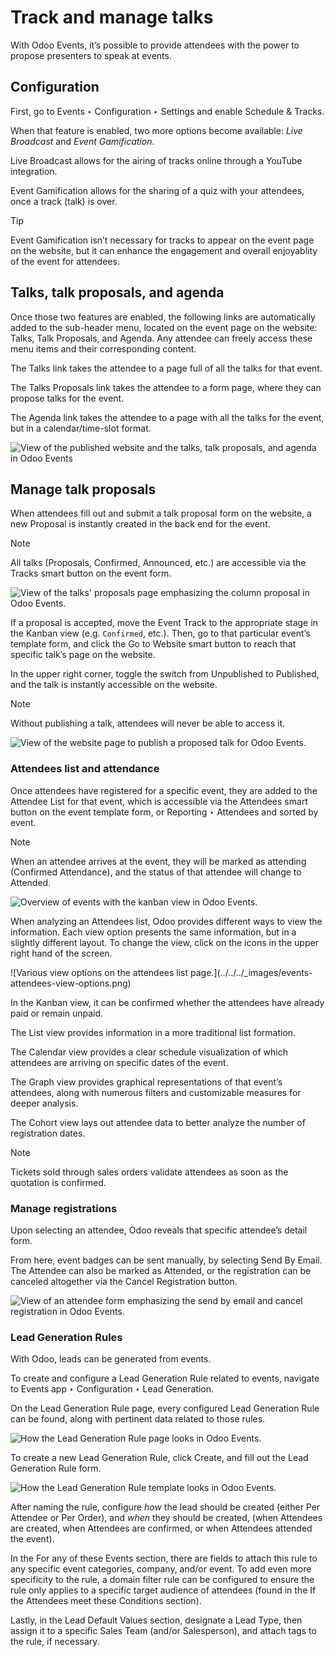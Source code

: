 # Track and manage talks

With Odoo Events, it’s possible to provide attendees with the power to propose
presenters to speak at events.

## Configuration

First, go to Events ‣ Configuration ‣ Settings and enable Schedule & Tracks.

When that feature is enabled, two more options become available: _Live
Broadcast_ and _Event Gamification_.

Live Broadcast allows for the airing of tracks online through a YouTube
integration.

Event Gamification allows for the sharing of a quiz with your attendees, once
a track (talk) is over.

Tip

Event Gamification isn’t necessary for tracks to appear on the event page on
the website, but it can enhance the engagement and overall enjoyablity of the
event for attendees.

## Talks, talk proposals, and agenda

Once those two features are enabled, the following links are automatically
added to the sub-header menu, located on the event page on the website: Talks,
Talk Proposals, and Agenda. Any attendee can freely access these menu items
and their corresponding content.

The Talks link takes the attendee to a page full of all the talks for that
event.

The Talks Proposals link takes the attendee to a form page, where they can
propose talks for the event.

The Agenda link takes the attendee to a page with all the talks for the event,
but in a calendar/time-slot format.

![View of the published website and the talks, talk proposals, and agenda in
Odoo Events](../../../_images/events-talk-proposal-header.png)

## Manage talk proposals

When attendees fill out and submit a talk proposal form on the website, a new
Proposal is instantly created in the back end for the event.

Note

All talks (Proposals, Confirmed, Announced, etc.) are accessible via the
Tracks smart button on the event form.

![View of the talks' proposals page emphasizing the column proposal in Odoo
Events.](../../../_images/events-tracks-kanban.png)

If a proposal is accepted, move the Event Track to the appropriate stage in
the Kanban view (e.g. `Confirmed`, etc.). Then, go to that particular event’s
template form, and click the Go to Website smart button to reach that specific
talk’s page on the website.

In the upper right corner, toggle the switch from Unpublished to Published,
and the talk is instantly accessible on the website.

Note

Without publishing a talk, attendees will never be able to access it.

![View of the website page to publish a proposed talk for Odoo
Events.](../../../_images/events-tracks-publish.png)

### Attendees list and attendance

Once attendees have registered for a specific event, they are added to the
Attendee List for that event, which is accessible via the Attendees smart
button on the event template form, or Reporting ‣ Attendees and sorted by
event.

Note

When an attendee arrives at the event, they will be marked as attending
(Confirmed Attendance), and the status of that attendee will change to
Attended.

![Overview of events with the kanban view in Odoo
Events.](../../../_images/events-attendees-smartbutton.png)

When analyzing an Attendees list, Odoo provides different ways to view the
information. Each view option presents the same information, but in a slightly
different layout. To change the view, click on the icons in the upper right
hand of the screen.

![Various view options on the attendees list page.](../../../_images/events-
attendees-view-options.png)

In the Kanban view, it can be confirmed whether the attendees have already
paid or remain unpaid.

The List view provides information in a more traditional list formation.

The Calendar view provides a clear schedule visualization of which attendees
are arriving on specific dates of the event.

The Graph view provides graphical representations of that event’s attendees,
along with numerous filters and customizable measures for deeper analysis.

The Cohort view lays out attendee data to better analyze the number of
registration dates.

Note

Tickets sold through sales orders validate attendees as soon as the quotation
is confirmed.

### Manage registrations

Upon selecting an attendee, Odoo reveals that specific attendee’s detail form.

From here, event badges can be sent manually, by selecting Send By Email. The
Attendee can also be marked as Attended, or the registration can be canceled
altogether via the Cancel Registration button.

![View of an attendee form emphasizing the send by email and cancel
registration in Odoo Events.](../../../_images/events-send-email-button.png)

### Lead Generation Rules

With Odoo, leads can be generated from events.

To create and configure a Lead Generation Rule related to events, navigate to
Events app ‣ Configuration ‣ Lead Generation.

On the Lead Generation Rule page, every configured Lead Generation Rule can be
found, along with pertinent data related to those rules.

![How the Lead Generation Rule page looks in Odoo
Events.](../../../_images/events-lead-generation-rule-page.png)

To create a new Lead Generation Rule, click Create, and fill out the Lead
Generation Rule form.

![How the Lead Generation Rule template looks in Odoo
Events.](../../../_images/events-lead-generation-rule-template.png)

After naming the rule, configure _how_ the lead should be created (either Per
Attendee or Per Order), and _when_ they should be created, (when Attendees are
created, when Attendees are confirmed, or when Attendees attended the event).

In the For any of these Events section, there are fields to attach this rule
to any specific event categories, company, and/or event. To add even more
specificity to the rule, a domain filter rule can be configured to ensure the
rule only applies to a specific target audience of attendees (found in the If
the Attendees meet these Conditions section).

Lastly, in the Lead Default Values section, designate a Lead Type, then assign
it to a specific Sales Team (and/or Salesperson), and attach tags to the rule,
if necessary.

